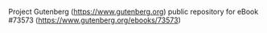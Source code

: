 Project Gutenberg (https://www.gutenberg.org) public repository for eBook #73573 (https://www.gutenberg.org/ebooks/73573)
